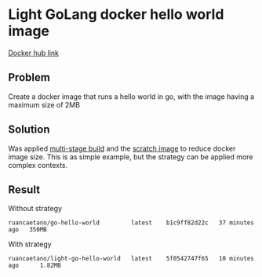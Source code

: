 # Light GoLang docker hello world image

[Docker hub link](https://hub.docker.com/repository/docker/ruancaetano/light-go-hello-world)

## Problem

Create a docker image that runs a hello world in go, with the image having a maximum size of 2MB

## Solution

Was applied [multi-stage build](https://docs.docker.com/develop/develop-images/multistage-build/) and the 
[scratch image](https://hub.docker.com/_/scratch) to reduce docker image size. This is as simple example, but the strategy can be applied more complex contexts.


## Result

Without strategy
```
ruancaetano/go-hello-world         latest    b1c9ff82d22c   37 minutes ago   350MB
```

With strategy
```
ruancaetano/light-go-hello-world   latest    5f0542747f65   10 minutes ago      1.82MB
```

